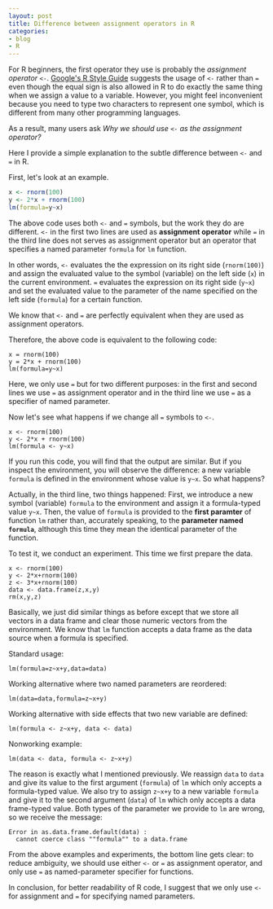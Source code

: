 ```yaml
---
layout: post
title: Difference between assignment operators in R
categories:
- blog
- R
---
```


For R beginners, the first operator they use is probably the *assignment operator* `<-`. [Google's R Style Guide](http://google-styleguide.googlecode.com/svn/trunk/Rguide.xml) suggests the usage of `<-` rather than `=` even though the equal sign is also allowed in R to do exactly the same thing when we assign a value to a variable. However, you might feel inconvenient because you need to type two characters to represent one symbol, which is different from many other programming languages.

As a result, many users ask *Why we should use `<-` as the assignment operator?*

Here I provide a simple explanation to the subtle difference between `<-` and `=` in R.

First, let's look at an example.

``` r
x <- rnorm(100)
y <- 2*x + rnorm(100)
lm(formula=y~x)
```

The above code uses both `<-` and `=` symbols, but the work they do are different. `<-` in the first two lines are used as **assignment operator** while `=` in the third line does not serves as assignment operator but an operator that specifies a named parameter `formula` for `lm` function.

In other words, `<-` evaluates the the expression on its right side (`rnorm(100)`) and assign the evaluated value to the symbol (variable) on the left side (`x`) in the current environment. `=` evaluates the expression on its right side (`y~x`) and set the evaluated value to the parameter of the name specified on the left side (`formula`) for a certain function.

We know that `<-` and `=` are perfectly equivalent when they are used as assignment operators.

Therefore, the above code is equivalent to the following code:

    x = rnorm(100)
    y = 2*x + rnorm(100)
    lm(formula=y~x)

Here, we only use `=` but for two different purposes: in the first and second lines we use `=` as assignment operator and in the third line we use `=` as a specifier of named parameter.

Now let's see what happens if we change all `=` symbols to `<-`.

    x <- rnorm(100)
    y <- 2*x + rnorm(100)
    lm(formula <- y~x)

If you run this code, you will find that the output are similar. But if you inspect the environment, you will observe the difference: a new variable `formula` is defined in the environment whose value is `y~x`. So what happens?

Actually, in the third line, two things happened: First, we introduce a new symbol (variable) `formula` to the environment and assign it a formula-typed value `y~x`. Then, the value of `formula` is provided to the **first paramter** of function `lm` rather than, accurately speaking, to the **parameter named `formula`**, although this time they mean the identical parameter of the function.

To test it, we conduct an experiment. This time we first prepare the data.

    x <- rnorm(100)
    y <- 2*x+rnorm(100)
    z <- 3*x+rnorm(100)
    data <- data.frame(z,x,y)
    rm(x,y,z)

Basically, we just did similar things as before except that we store all vectors in a data frame and clear those numeric vectors from the environment. We know that `lm` function accepts a data frame as the data source when a formula is specified.

Standard usage:

    lm(formula=z~x+y,data=data)

Working alternative where two named parameters are reordered:

    lm(data=data,formula=z~x+y)

Working alternative with side effects that two new variable are defined:

    lm(formula <- z~x+y, data <- data)

Nonworking example:

    lm(data <- data, formula <- z~x+y)

The reason is exactly what I mentioned previously. We reassign `data` to `data` and give its value to the first argument (`formula`) of `lm` which only accepts a formula-typed value. We also try to assign `z~x+y` to a new variable `formula` and give it to the second argument (`data`) of `lm` which only accepts a data frame-typed value. Both types of the parameter we provide to `lm` are wrong, so we receive the message:

    Error in as.data.frame.default(data) : 
      cannot coerce class ""formula"" to a data.frame

From the above examples and experiments, the bottom line gets clear: to reduce ambiguity, we should use either `<-` or `=` as assignment operator, and only use `=` as named-parameter specifier for functions.

In conclusion, for better readability of R code, I suggest that we only use `<-` for assignment and `=` for specifying named parameters.
